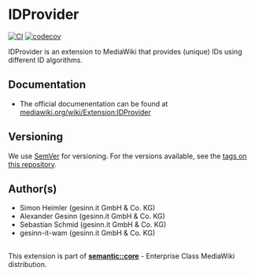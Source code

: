 # IDProvider

[![CI](https://github.com/gesinn-it/IDProvider/actions/workflows/main.yml/badge.svg)](https://github.com/gesinn-it/IDProvider/actions/workflows/main.yml)
[![codecov](https://codecov.io/gh/gesinn-it/IDProvider/branch/master/graph/badge.svg?token=7G7ZDYG5JB)](https://codecov.io/gh/gesinn-it/IDProvider)

IDProvider is an extension to MediaWiki that provides (unique) IDs using different ID algorithms.

## Documentation

* The official documenentation can be found
  at [mediawiki.org/wiki/Extension:IDProvider](https://www.mediawiki.org/wiki/Extension:IDProvider)

## Versioning

We use [SemVer](http://semver.org/) for versioning. For the versions available, see
the [tags on this repository](https://github.com/gesinn-it/IDProvider/tags).

## Author(s)

* Simon Heimler (gesinn.it GmbH & Co. KG)
* Alexander Gesinn (gesinn.it GmbH & Co. KG)
* Sebastian Schmid (gesinn.it GmbH & Co. KG)
* gesinn-it-wam (gesinn.it GmbH & Co. KG)

##

This extension is part of [**semantic::core**](https://semantic.wiki/core) - Enterprise Class MediaWiki distribution.
